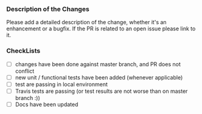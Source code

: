 ### Description of the Changes

Please add a detailed description of the change, whether it's an enhancement or a bugfix.
If the PR is related to an open issue please link to it.

### CheckLists

* [ ] changes have been done against master branch, and PR does not conflict
* [ ] new unit / functional tests have been added (whenever applicable)
* [ ] test are passing in local environment
* [ ] Travis tests are passing (or test results are not worse than on master branch :))
* [ ] Docs have been updated
